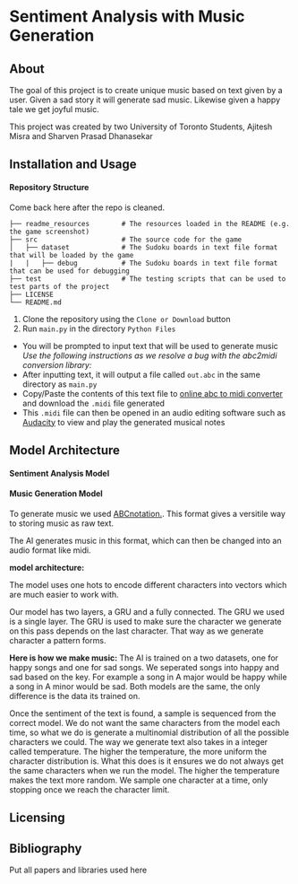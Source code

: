 # Sentiment Analysis with Music Generation
## About ##
The goal of this project is to create unique music based on text given by a user. Given a sad story it will generate sad music. Likewise given a happy tale we get joyful music.

This project was created by two University of Toronto Students, Ajitesh Misra and Sharven Prasad Dhanasekar 

## Installation and Usage ##
#### Repository Structure ####
Come back here after the repo is cleaned.

    ├── readme_resources        # The resources loaded in the README (e.g. the game screenshot)
    ├── src                     # The source code for the game
    │   ├── dataset             # The Sudoku boards in text file format that will be loaded by the game
    |   |   ├── debug           # The Sudoku boards in text file format that can be used for debugging
    ├── test                    # The testing scripts that can be used to test parts of the project
    ├── LICENSE
    └── README.md          
          
1. Clone the repository using the `Clone or Download` button
2. Run `main.py` in the directory `Python Files`
- You will be prompted to input text that will be used to generate music \
*Use the following instructions as we resolve a bug with the abc2midi conversion library:*
- After inputting text, it will output a file called `out.abc` in the same directory as `main.py`
- Copy/Paste the contents of this text file to [online abc to midi converter](https://www.mandolintab.net/abcconverter.php) and download the `.midi` file generated
- This `.midi` file can then be opened in an audio editing software such as [Audacity](https://www.audacityteam.org/) to view and play the generated musical notes

## Model Architecture ##

#### Sentiment Analysis Model ####

#### Music Generation Model ####

To generate music we used [ABCnotation.](https://abcnotation.com/learn). This format gives a versitile way to storing music as raw text. 

The AI generates music in this format, which can then be changed into an audio format like midi. 

__model architecture:__

The model uses one hots to encode different characters into vectors which are much easier to work with. 

Our model has two layers, a GRU and a fully connected. The GRU we used is a single layer. 
The GRU is used to make sure the character we generate on this pass depends on the last character. That way as we generate character a pattern forms. 

__Here is how we make music:__
The AI is trained on a two datasets, one for happy songs and one for sad songs. We seperated songs into happy and sad based on the key. 
For example a song in A major would be happy while a song in A minor would be sad. Both models are the same, the only difference is the data its trained on. 

Once the sentiment of the text is found, a sample is sequenced from the correct model. We do not want the same characters from the model each time, so what we do is generate a multinomial distribution of all the possible characters we could. The way we generate text also takes in a integer called temperature. The higher the temperature, the more uniform the character distribution is. What this does is it ensures we do not always get the same characters when we run the model. The higher the temperature makes the text more random. We sample one character at a time, only stopping once we reach the character limit. 

## Licensing ##

## Bibliography ##
Put all papers and libraries used here
